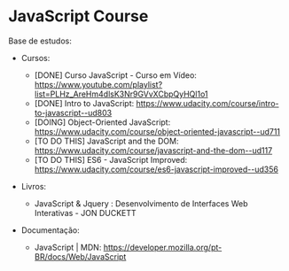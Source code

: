 # JavaScript Course

Base de estudos:

- Cursos:
    - [DONE] Curso JavaScript - Curso em Vídeo: https://www.youtube.com/playlist?list=PLHz_AreHm4dlsK3Nr9GVvXCbpQyHQl1o1
    - [DONE] Intro to JavaScript: https://www.udacity.com/course/intro-to-javascript--ud803
    - [DOING] Object-Oriented JavaScript: https://www.udacity.com/course/object-oriented-javascript--ud711
    - [TO DO THIS] JavaScript and the DOM: https://www.udacity.com/course/javascript-and-the-dom--ud117
    - [TO DO THIS] ES6 - JavaScript Improved: https://www.udacity.com/course/es6-javascript-improved--ud356
     
- Livros:
    - JavaScript & Jquery : Desenvolvimento de Interfaces Web Interativas - JON DUCKETT
    
- Documentação:
    - JavaScript | MDN: https://developer.mozilla.org/pt-BR/docs/Web/JavaScript
